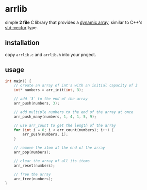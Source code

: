 # arrlib
simple **2 file** C library that provides a [dynamic array](https://en.wikipedia.org/wiki/Dynamic_array), similar to C++'s [std::vector](https://en.cppreference.com/w/cpp/container/vector.html) type.

## installation
copy `arrlib.c` and `arrlib.h` into your project.

## usage
```c
int main() {
    // create an array of int's with an initial capacity of 3
    int* numbers = arr_init(int, 3);

    // add `3` to the end of the array
    arr_push(numbers, 3);

    // add multiple numbers to the end of the array at once
    arr_push_many(numbers, 1, 4, 1, 5, 9);

    // use arr_count to get the length of the array
    for (int i = 0; i < arr_count(numbers); i++) {
        arr_push(numbers, i);
    }

    // remove the item at the end of the array
    arr_pop(numbers);

    // clear the array of all its items
    arr_reset(numbers);

    // free the array
    arr_free(numbers);
}

